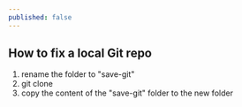 ```yaml
---
published: false
---
```


## How to fix a local Git repo

1. rename the folder to "save-git"
2. git clone
3. copy the content of the "save-git" folder to the new folder






